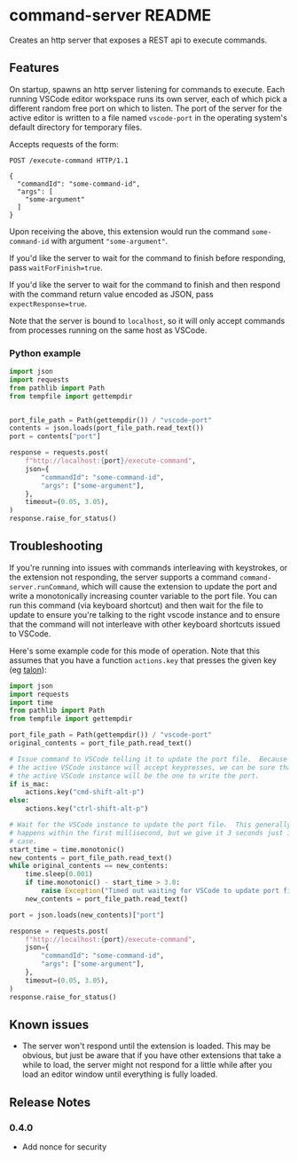 # command-server README

Creates an http server that exposes a REST api to execute commands. 

## Features

On startup, spawns an http server listening for commands to execute. Each
running VSCode editor workspace runs its own server, each of which pick a
different random free port on which to listen.
The port of the server for the active editor is written to a file named
`vscode-port` in the operating system's default directory for temporary files.

Accepts requests of the form:

```http
POST /execute-command HTTP/1.1

{
  "commandId": "some-command-id",
  "args": [
    "some-argument"
  ]
}
```

Upon receiving the above, this extension would run the command
`some-command-id` with argument `"some-argument"`.

If you'd like the server to wait for the command to finish before responding,
pass `waitForFinish=true`.

If you'd like the server to wait for the command to finish and then respond
with the command return value encoded as JSON, pass `expectResponse=true`.

Note that the server is bound to `localhost`, so it will only accept commands
from processes running on the same host as VSCode.

### Python example

```py
import json
import requests
from pathlib import Path
from tempfile import gettempdir


port_file_path = Path(gettempdir()) / "vscode-port"
contents = json.loads(port_file_path.read_text())
port = contents["port"]

response = requests.post(
    f"http://localhost:{port}/execute-command",
    json={
        "commandId": "some-command-id",
        "args": ["some-argument"],
    },
    timeout=(0.05, 3.05),
)
response.raise_for_status()
```

## Troubleshooting

If you're running into issues with commands interleaving with keystrokes, or the extension not responding, the server supports a command `command-server.runCommand`, which will cause the extension to update the port and write a monotonically increasing counter variable to the port file.  You can run this command (via keyboard shortcut) and then wait for the file to update to ensure you're talking to the right vscode instance and to ensure that the command will not interleave with other keyboard shortcuts issued to VSCode.

Here's some example code for this mode of operation. Note that this assumes
that you have a function `actions.key` that presses the given key (eg
[talon](https://talonvoice.com/)):

```py
import json
import requests
import time
from pathlib import Path
from tempfile import gettempdir

port_file_path = Path(gettempdir()) / "vscode-port"
original_contents = port_file_path.read_text()

# Issue command to VSCode telling it to update the port file.  Because only
# the active VSCode instance will accept keypresses, we can be sure that
# the active VSCode instance will be the one to write the port.
if is_mac:
    actions.key("cmd-shift-alt-p")
else:
    actions.key("ctrl-shift-alt-p")

# Wait for the VSCode instance to update the port file.  This generally
# happens within the first millisecond, but we give it 3 seconds just in
# case.
start_time = time.monotonic()
new_contents = port_file_path.read_text()
while original_contents == new_contents:
    time.sleep(0.001)
    if time.monotonic() - start_time > 3.0:
        raise Exception("Timed out waiting for VSCode to update port file")
    new_contents = port_file_path.read_text()

port = json.loads(new_contents)["port"]

response = requests.post(
    f"http://localhost:{port}/execute-command",
    json={
        "commandId": "some-command-id",
        "args": ["some-argument"],
    },
    timeout=(0.05, 3.05),
)
response.raise_for_status()
```

## Known issues

- The server won't respond until the extension is loaded.  This may be obvious,
  but just be aware that if you have other extensions that take a while to
  load, the server might not respond for a little while after you load an
  editor window until everything is fully loaded.

## Release Notes

### 0.4.0
- Add nonce for security